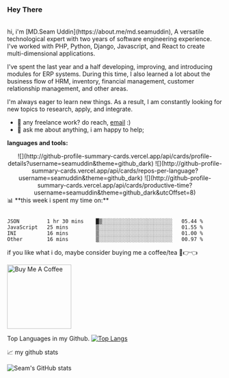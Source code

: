 ### Hey There 
<br />
hi, i'm [MD.Seam Uddin](https://about.me/md.seamuddin), A versatile technological expert with two years of software engineering experience. I've worked with PHP, Python, Django, Javascript, and React to create multi-dimensional applications.

I've spent the last year and a half developing, improving, and introducing modules for ERP systems. During this time, I also learned a lot about the business flow of HRM, inventory, financial management, customer relationship management, and other areas.

I'm always eager to learn new things. As a result, I am constantly looking for new topics to research, apply, and integrate.

  
- 💼 any freelance work? do reach, [email](seamuddin2020@gmail.com) :)
- 💬 ask me about anything, i am happy to help;

**languages and tools:**  
<!-- github stats starts here  -->

<div align="center">
![](http://github-profile-summary-cards.vercel.app/api/cards/profile-details?username=seamuddin&theme=github_dark) ![](http://github-profile-summary-cards.vercel.app/api/cards/repos-per-language?username=seamuddin&theme=github_dark) ![](http://github-profile-summary-cards.vercel.app/api/cards/productive-time?username=seamuddin&theme=github_dark&utcOffset=8)

</div>
📊 **this week i spent my time on:**
<!--START_SECTION:waka-->

```text

JSON         1 hr 30 mins    █▒░░░░░░░░░░░░░░░░░░░░░░░   05.44 %
JavaScript   25 mins         ▒░░░░░░░░░░░░░░░░░░░░░░░░   01.55 %
INI          16 mins         ▒░░░░░░░░░░░░░░░░░░░░░░░░   01.00 %
Other        16 mins         ▒░░░░░░░░░░░░░░░░░░░░░░░░   00.97 %
```

<!--END_SECTION:waka-->

if you like what i do, maybe consider buying me a coffee/tea 🥺👉👈

<a href="buymeacoffee.com/?via=seamuddin2l" target="_blank"><img src="https://cdn.buymeacoffee.com/buttons/v2/default-red.png" alt="Buy Me A Coffee" width="150" ></a>


Top Languages in my Github.
[![Top Langs](https://github-readme-stats.vercel.app/api/top-langs/?username=seamuddin)](https://github.com/anuraghazra/github-readme-stats)


📈 my github stats

![Seam's GitHub stats](https://github-readme-stats.vercel.app/api?username=seamuddin&show_icons=true&theme=radical)
